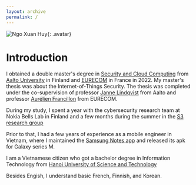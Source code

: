 ```yaml
---
layout: archive
permalink: /
---
```

![Ngo Xuan Huy](/assets/images/huy.jpeg){: .avatar}
# Introduction
I obtained a double master's degree in [Security and Cloud Computing](https://www.secclo.eu/) from [Aalto University](https://aalto.fi/en/) in Finland and [EURECOM](https://www.eurecom.fr/) in France in 2022.
My master's thesis was about the Internet-of-Things Security. The thesis was completed under the co-supervision of professor [Janne Lindqvist](https://www.aalto.fi/sv/personer/janne-lindqvist) from Aalto and professor [Aurélien Francillon](https://www.s3.eurecom.fr/~aurel/) from EURECOM.

During my study, I spent a year with the cybersecurity research team at Nokia Bells Lab in Finland and a few months during the summer in the [S3 research group](https://www.s3.eurecom.fr/)

Prior to that, I had a few years of experience as a mobile engineer in Vietnam, where I maintained the [Samsung Notes app](https://www.samsung.com/us/support/owners/app/samsung-notes) and released its apk for Galaxy series M.

I am a Vietnamese citizen who got a bachelor degree in Information Technology from [Hanoi University of Science and Technology](https://hust.edu.vn/en/) 

Besides Engish, I understand basic French, Finnish, and Korean.
